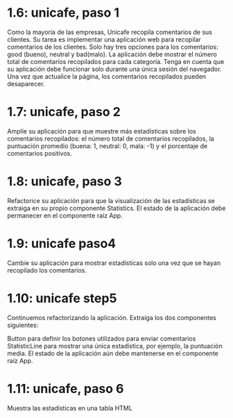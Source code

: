 # 1.6: unicafe, paso 1

Como la mayoría de las empresas, Unicafe recopila comentarios de sus clientes. Su tarea es implementar una aplicación web para recopilar comentarios de los clientes. Solo hay tres opciones para los comentarios: good (bueno), neutral y bad(malo).
La aplicación debe mostrar el número total de comentarios recopilados para cada categoría.
Tenga en cuenta que su aplicación debe funcionar solo durante una única sesión del navegador. Una vez que actualice la página, los comentarios recopilados pueden desaparecer.

# 1.7: unicafe, paso 2

Amplíe su aplicación para que muestre más estadísticas sobre los comentarios recopilados: el número total de comentarios recopilados, la puntuación promedio (buena: 1, neutral: 0, mala: -1) y el porcentaje de comentarios positivos.

# 1.8: unicafe, paso 3

Refactorice su aplicación para que la visualización de las estadísticas se extraiga en su propio componente Statistics. El estado de la aplicación debe permanecer en el componente raíz App.

# 1.9: unicafe paso4

Cambie su aplicación para mostrar estadísticas solo una vez que se hayan recopilado los comentarios.

# 1.10: unicafe step5

Continuemos refactorizando la aplicación. Extraiga los dos componentes siguientes:

Button para definir los botones utilizados para enviar comentarios
StatisticLine para mostrar una única estadística, por ejemplo, la puntuación media.
El estado de la aplicación aún debe mantenerse en el componente raíz App.

# 1.11\: unicafe, paso 6

Muestra las estadísticas en una tabla HTML

